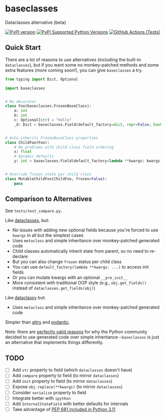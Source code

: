# baseclasses

Dataclasses alternative (beta)

[![PyPI version](https://badge.fury.io/py/baseclasses.svg)](https://badge.fury.io/py/baseclasses)
[![PyPI Supported Python Versions](https://img.shields.io/pypi/pyversions/baseclasses.svg)](https://pypi.python.org/pypi/baseclasses/)
[![GitHub Actions (Tests)](https://github.com/yanovs/baseclasses/workflows/Test/badge.svg)](https://github.com/yanovs/baseclasses)

## Quick Start

There are a lot of reasons to use alternatives (including the built-in
`dataclasses`), but if you want some no monkey-patched methods
and some extra features (more coming soon!), you can give `baseclasses` a try.

```python
from typing import Dict, Optional

import baseclasses


# No decorator
class Foo(baseclasses.FrozenBaseClass):
    a: int
    b: int
    c: Optional[str] = "hello"
    _d: Dict = baseclasses.Field(default_factory=dict, repr=False, hash=False)


# Auto-inherits FrozenBaseClass properties
class ChildFoo(Foo):
    # No problems with child class field ordering
    x: float
    # Dynamic defaults
    y: int = baseclasses.Field(default_factory=lambda **kwargs: kwargs["a"] * 2.0)


# Override frozen state per child class
class MutableChildFoo(ChildFoo, frozen=False):
    pass
```

## Comparison to Alternatives

See `tests/test_compare.py`.

Like [dataclasses](https://docs.python.org/3/library/dataclasses.html), but:
- No issues with adding new optional fields because you're forced to use `kwargs` in all but the simplest cases
- Uses `metaclass` and simple inheritance over monkey-patched generated code
- Child classes automatically inherit state from parent, so no need to re-declare
- But you can also change `frozen` status per child class
- You can use `default_factory(lambda **kwargs: ...)` to access init fields
- Or you can mutate kwargs with an optional `__pre_init__`
- More consistent with traditional OOP style (e.g., `obj.get_fields()` instead of `dataclasses.get_fields(obj)`)

Like [dataclassy](https://github.com/biqqles/dataclassy) but:
- Uses `metaclass` and simple inheritance over monkey-patched generated code

Simpler than [attrs](https://github.com/python-attrs/attrs) and [pydantic](https://github.com/samuelcolvin/pydantic).

Note: there are [perfectly valid reasons](https://peps.python.org/pep-0557/#rationale) for why the Python community
decided to use generated code over simple inheritance--`baseclasses` is just an alternative that 
implements things differently.

## TODO

- [ ] Add `str` property to field (which `dataclasses` doesn't have)
- [ ] Add `compare` property to field (to mirror `dataclasses`)
- [ ] Add `init` property to field (to mirror `dataclasses`)
- [ ] Expose `obj.replace(**kwargs)` (to mirror `dataclasses`)
- [ ] Consider `serialize` property to field
- [ ] Integrate better with `ipython`
- [ ] Add `InternalStateField` with better defaults for internals
- [ ] Take advantage of [PEP 681 included in Python 3.11](https://docs.python.org/3/whatsnew/3.11.html#whatsnew311-pep681)
